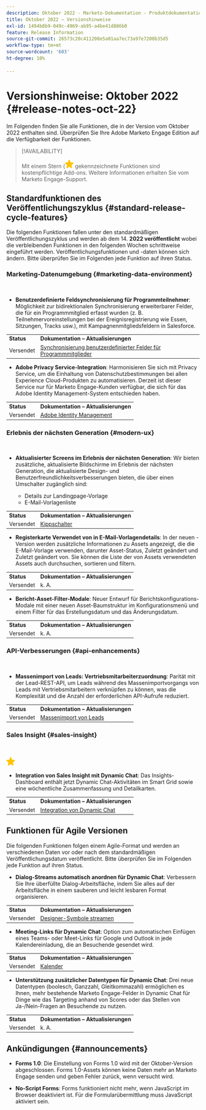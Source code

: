 ```yaml
---
description: Oktober 2022 - Marketo-Dokumentation - Produktdokumentation
title: Oktober 2022 – Versionshinweise
exl-id: 1494b8b9-049c-4969-ab95-a4be41d886b0
feature: Release Information
source-git-commit: 26573c20c411208e5a01aa7ec73a97e7208b35d5
workflow-type: tm+mt
source-wordcount: '603'
ht-degree: 10%

---
```


# Versionshinweise: Oktober 2022 {#release-notes-oct-22}

Im Folgenden finden Sie alle Funktionen, die in der Version vom Oktober 2022 enthalten sind. Überprüfen Sie Ihre Adobe Marketo Engage Edition auf die Verfügbarkeit der Funktionen.

>[!AVAILABILITY]
>
>Mit einem Stern (![star](assets/yellow-star.png) gekennzeichnete Funktionen sind kostenpflichtige Add-ons. Weitere Informationen erhalten Sie vom Marketo Engage-Support.

## Standardfunktionen des Veröffentlichungszyklus {#standard-release-cycle-features}

Die folgenden Funktionen fallen unter den standardmäßigen Veröffentlichungszyklus und werden ab dem 14. **2022 veröffentlicht** wobei die verbleibenden Funktionen in den folgenden Wochen schrittweise eingeführt werden. Veröffentlichungsfunktionen und -daten können sich ändern. Bitte überprüfen Sie im Folgenden jede Funktion auf ihren Status.

### Marketing-Datenumgebung {#marketing-data-environment}

</br>

* **Benutzerdefinierte Feldsynchronisierung für Programmteilnehmer**: Möglichkeit zur bidirektionalen Synchronisierung erweiterbarer Felder, die für ein Programmmitglied erfasst wurden (z. B. Teilnehmervoreinstellungen bei der Ereignisregistrierung wie Essen, Sitzungen, Tracks usw.), mit Kampagnenmitgliedsfeldern in Salesforce.

<table>
  <tr>
   <td><b>Status</b></td>
   <td><b>Dokumentation – Aktualisierungen</b></td>
  </tr>
  <tr>
   <td>Versendet</td>
   <td><a href="/help/marketo/product-docs/core-marketo-concepts/programs/working-with-programs/program-member-custom-field-sync.md">Synchronisierung benutzerdefinierter Felder für Programmmitglieder</a></td>
  </tr>
  </tbody>
</table>

* **Adobe Privacy Service-Integration**: Harmonisieren Sie sich mit Privacy Service, um die Einhaltung von Datenschutzbestimmungen bei allen Experience Cloud-Produkten zu automatisieren. Derzeit ist dieser Service nur für Marketo Engage-Kunden verfügbar, die sich für das Adobe Identity Management-System entschieden haben.

<table>
  <tr>
   <td><b>Status</b></td>
   <td><b>Dokumentation – Aktualisierungen</b></td>
  </tr>
  <tr>
   <td>Versendet</td>
   <td><a href="/help/marketo/product-docs/administration/marketo-with-adobe-identity/adobe-identity-management-overview.md">Adobe Identity Management</a></td>
  </tr>
  </tbody>
</table>

### Erlebnis der nächsten Generation {#modern-ux}

</br>

* **Aktualisierter Screens im Erlebnis der nächsten Generation**: Wir bieten zusätzliche, aktualisierte Bildschirme im Erlebnis der nächsten Generation, die aktualisierte Design- und Benutzerfreundlichkeitsverbesserungen bieten, die über einen Umschalter zugänglich sind:

   * Details zur Landingpage-Vorlage
   * E-Mail-Vorlagenliste

<table>
  <tr>
   <td><b>Status</b></td>
   <td><b>Dokumentation – Aktualisierungen</b></td>
  </tr>
  <tr>
   <td>Versendet</td>
   <td><a href="/help/marketo/product-docs/marketo-engage-modern-ux/toggle-switch.md">Kippschalter</a></td>
  </tr>
  </tbody>
</table>

* **Registerkarte Verwendet von in E-Mail-Vorlagendetails**: In der neuen -Version werden zusätzliche Informationen zu Assets angezeigt, die die E-Mail-Vorlage verwenden, darunter Asset-Status, Zuletzt geändert und Zuletzt geändert von. Sie können die Liste der von Assets verwendeten Assets auch durchsuchen, sortieren und filtern.

<table>
  <tr>
   <td><b>Status</b></td>
   <td><b>Dokumentation – Aktualisierungen</b></td>
  </tr>
  <tr>
   <td>Versendet</td>
   <td>k. A.</td>
  </tr>
  </tbody>
</table>

* **Bericht-Asset-Filter-Modale**: Neuer Entwurf für Berichtskonfigurations-Modale mit einer neuen Asset-Baumstruktur im Konfigurationsmenü und einem Filter für das Erstellungsdatum und das Änderungsdatum.

<table>
  <tr>
   <td><b>Status</b></td>
   <td><b>Dokumentation – Aktualisierungen</b></td>
  </tr>
  <tr>
   <td>Versendet</td>
   <td>k. A.</td>
  </tr>
  </tbody>
</table>

### API-Verbesserungen {#api-enhancements}

</br>

* **Massenimport von Leads: Vertriebsmitarbeiterzuordnung**: Parität mit der Lead-REST-API, um Leads während des Massenimportvorgangs von Leads mit Vertriebsmitarbeitern verknüpfen zu können, was die Komplexität und die Anzahl der erforderlichen API-Aufrufe reduziert.

<table>
  <tr>
   <td><b>Status</b></td>
   <td><b>Dokumentation – Aktualisierungen</b></td>
  </tr>
  <tr>
   <td>Versendet</td>
   <td><a href="https://developer.adobe.com/marketo-apis/api/mapi/#tag/Bulk-Import-Leads">Massenimport von Leads</a></td>
  </tr>
  </tbody>
</table>

### Sales Insight {#sales-insight}

</br>

![(Stern)](assets/yellow-star.png)

* **Integration von Sales Insight mit Dynamic Chat**: Das Insights-Dashboard enthält jetzt Dynamic Chat-Aktivitäten im Smart Grid sowie eine wöchentliche Zusammenfassung und Detailkarten.

<table>
  <tr>
   <td><b>Status</b></td>
   <td><b>Dokumentation – Aktualisierungen</b></td>
  </tr>
  <tr>
   <td>Versendet</td>
   <td><a href="/help/marketo/product-docs/marketo-sales-insight/msi-for-salesforce/features/dynamic-chat-integration.md">Integration von Dynamic Chat</a></td>
  </tr>
  </tbody>
</table>

## Funktionen für Agile Versionen

Die folgenden Funktionen folgen einem Agile-Format und werden an verschiedenen Daten vor oder nach dem standardmäßigen Veröffentlichungsdatum veröffentlicht. Bitte überprüfen Sie im Folgenden jede Funktion auf ihren Status.

* **Dialog-Streams automatisch anordnen für Dynamic Chat**: Verbessern Sie Ihre überfüllte Dialog-Arbeitsfläche, indem Sie alles auf der Arbeitsfläche in einem sauberen und leicht lesbaren Format organisieren.

<table>
  <tr>
   <td><b>Status</b></td>
   <td><b>Dokumentation – Aktualisierungen</b></td>
  </tr>
  <tr>
   <td>Versendet</td>
   <td><a href="/help/marketo/product-docs/demand-generation/dynamic-chat/automated-chat/stream-designer.md#stream-designer-icons">Designer-Symbole streamen</a></td>
  </tr>
  </tbody>
</table>

* **Meeting-Links für Dynamic Chat**: Option zum automatischen Einfügen eines Teams- oder Meet-Links für Google und Outlook in jede Kalendereinladung, die an Besuchende gesendet wird.

<table>
  <tr>
   <td><b>Status</b></td>
   <td><b>Dokumentation – Aktualisierungen</b></td>
  </tr>
  <tr>
   <td>Versendet</td>
   <td><a href="/help/marketo/product-docs/demand-generation/dynamic-chat/setup-and-configuration/agent-settings.md">Kalender</a></td>
  </tr>
  </tbody>
</table>

* **Unterstützung zusätzlicher Datentypen für Dynamic Chat**: Drei neue Datentypen (boolesch, Ganzzahl, Gleitkommazahl) ermöglichen es Ihnen, mehr bestehende Marketo Engage-Felder in Dynamic Chat für Dinge wie das Targeting anhand von Scores oder das Stellen von Ja-/Nein-Fragen an Besuchende zu nutzen.

<table>
  <tr>
   <td><b>Status</b></td>
   <td><b>Dokumentation – Aktualisierungen</b></td>
  </tr>
  <tr>
   <td>Versendet</td>
   <td>k. A.</td>
  </tr>
  </tbody>
</table>

## Ankündigungen {#announcements}

* **Forms 1.0**: Die Einstellung von Forms 1.0 wird mit der Oktober-Version abgeschlossen. Forms 1.0-Assets können keine Daten mehr an Marketo Engage senden und geben Fehler zurück, wenn versucht wird.

* **No-Script Forms**: Forms funktioniert nicht mehr, wenn JavaScript im Browser deaktiviert ist. Für die Formularübermittlung muss JavaScript aktiviert sein.
